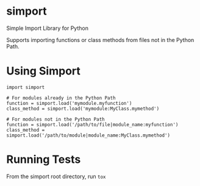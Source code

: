 simport
=======

Simple Import Library for Python

Supports importing functions or class methods from files
not in the Python Path. 

Using Simport
=============

    import simport

    # For modules already in the Python Path
    function = simport.load('mymodule.myfunction')
    class_method = simport.load('mymodule:MyClass.mymethod')

    # For modules not in the Python Path
    function = simport.load('/path/to/file|module_name:myfunction')
    class_method = simport.load('/path/to/module|module_name:MyClass.mymethod')

Running Tests
=============
From the simport root directory, run `tox`

